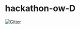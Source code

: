 # hackathon-ow-D

[![Gitter](https://badges.gitter.im/hackathon-ow-D/community.svg)](https://gitter.im/hackathon-ow-D/community?utm_source=badge&utm_medium=badge&utm_campaign=pr-badge&utm_content=badge)